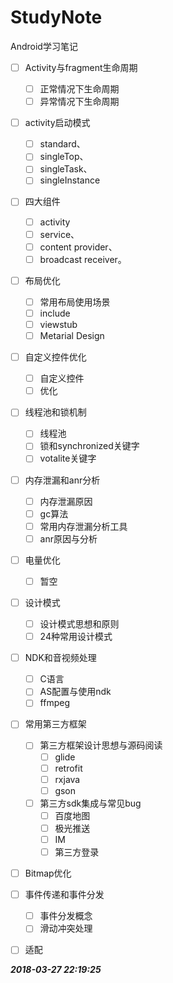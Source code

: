 # StudyNote
Android学习笔记
- [ ] Activity与fragment生命周期
  - [ ] 正常情况下生命周期 
  - [ ] 异常情况下生命周期 
- [ ] activity启动模式
   - [ ] standard、
   - [ ] singleTop、
   - [ ] singleTask、
   - [ ] singleInstance 
- [ ] 四大组件
   - [ ] activity 
   - [ ] service、
   - [ ] content provider、
   - [ ] broadcast receiver。
- [ ] 布局优化
   - [ ] 常用布局使用场景
   - [ ] include
   - [ ] viewstub
   - [ ] Metarial Design
- [ ] 自定义控件优化
   - [ ] 自定义控件
   - [ ] 优化
- [ ] 线程池和锁机制
   - [ ] 线程池
   - [ ] 锁和synchronized关键字
   - [ ] votalite关键字
- [ ] 内存泄漏和anr分析
   - [ ] 内存泄漏原因
   - [ ] gc算法
   - [ ] 常用内存泄漏分析工具
   - [ ] anr原因与分析
- [ ] 电量优化
   - [ ] 暂空
- [ ] 设计模式
   - [ ] 设计模式思想和原则
   - [ ] 24种常用设计模式
- [ ] NDK和音视频处理
   - [ ] C语言
   - [ ] AS配置与使用ndk
   - [ ] ffmpeg
- [ ] 常用第三方框架
  - [ ] 第三方框架设计思想与源码阅读
     - [ ] glide
     - [ ] retrofit
     - [ ] rxjava
     - [ ] gson
  - [ ] 第三方sdk集成与常见bug
     - [ ] 百度地图
     - [ ] 极光推送
     - [ ]  IM
     - [ ] 第三方登录
- [ ] Bitmap优化
- [ ] 事件传递和事件分发
   - [ ] 事件分发概念
   - [ ] 滑动冲突处理
- [ ] 适配



***2018-03-27 22:19:25***
